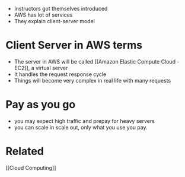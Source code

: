 - Instructors got themselves introduced
- AWS has lot of services
- They explain client-server model
# Client Server in AWS terms
- The server in AWS will be called [[Amazon Elastic Compute Cloud - EC2]], a virtual server
- It handles the request response cycle
- Things will become very complex in real life with many requests
# Pay as you go
- you may expect high traffic and prepay for heavy servers
- you can scale in scale out, only what you use you pay.

# Related
[[Cloud Computing]]